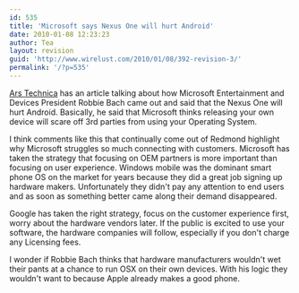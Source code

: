 ```yaml
---
id: 535
title: 'Microsoft says Nexus One will hurt Android'
date: 2010-01-08 12:23:23
author: Tea
layout: revision
guid: 'http://www.wirelust.com/2010/01/08/392-revision-3/'
permalink: '/?p=535'
---
```


[Ars Technica](http://arstechnica.com/microsoft/news/2010/01/microsoft-googles-nexus-one-will-hurt-android.ars) has an article talking about how Microsoft Entertainment and Devices President Robbie Bach came out and said that the Nexus One will hurt Android. Basically, he said that Microsoft thinks releasing your own device will scare off 3rd parties from using your Operating System.

I think comments like this that continually come out of Redmond highlight why Microsoft struggles so much connecting with customers. Microsoft has taken the strategy that focusing on OEM partners is more important than focusing on user experience. Windows mobile was the dominant smart phone OS on the market for years because they did a great job signing up hardware makers. Unfortunately they didn't pay any attention to end users and as soon as something better came along their demand disappeared.

Google has taken the right strategy, focus on the customer experience first, worry about the hardware vendors later. If the public is excited to use your software, the hardware companies will follow, especially if you don't charge any Licensing fees.

I wonder if Robbie Bach thinks that hardware manufacturers wouldn't wet their pants at a chance to run OSX on their own devices. With his logic they wouldn't want to because Apple already makes a good phone.